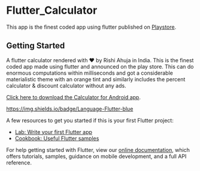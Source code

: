 # Flutter_Calculator 

This app is the finest coded app using flutter published on [Playstore](https://play.google.com/store/apps/details?id=com.rishi.calculatorapp).

## Getting Started

A flutter calculator rendered with ❤️ by Rishi Ahuja in India. This is the finest coded app made using flutter and announced on the play store. This can do enormous computations within milliseconds and got a considerable materialistic theme with an orange tint and similarly includes the percent calculator & discount calculator without any ads.

[Click here to download the Calculator for Android app](https://play.google.com/store/apps/details?id=com.rishi.calculatorapp).

https://img.shields.io/badge/Language-Flutter-blue

A few resources to get you started if this is your first Flutter project:

- [Lab: Write your first Flutter app](https://flutter.dev/docs/get-started/codelab)
- [Cookbook: Useful Flutter samples](https://flutter.dev/docs/cookbook)

For help getting started with Flutter, view our
[online documentation](https://flutter.dev/docs), which offers tutorials,
samples, guidance on mobile development, and a full API reference.


